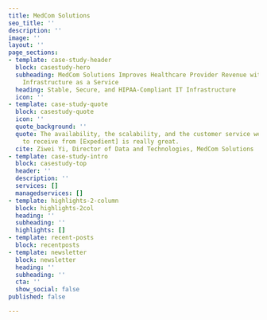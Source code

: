 ```yaml
---
title: MedCom Solutions
seo_title: ''
description: ''
image: ''
layout: ''
page_sections:
- template: case-study-header
  block: casestudy-hero
  subheading: MedCom Solutions Improves Healthcare Provider Revenue with Expedient
    Infrastructure as a Service
  heading: Stable, Secure, and HIPAA-Compliant IT Infrastructure
  icon: ''
- template: case-study-quote
  block: casestudy-quote
  icon: ''
  quote_background: ''
  quote: The availability, the scalability, and the customer service we were able
    to receive from [Expedient] is really great.
  cite: Ziwei Yi, Director of Data and Technologies, MedCom Solutions
- template: case-study-intro
  block: casestudy-top
  header: ''
  description: ''
  services: []
  managedservices: []
- template: highlights-2-column
  block: highlights-2col
  heading: ''
  subheading: ''
  highlights: []
- template: recent-posts
  block: recentposts
- template: newsletter
  block: newsletter
  heading: ''
  subheading: ''
  cta: ''
  show_social: false
published: false

---
```


